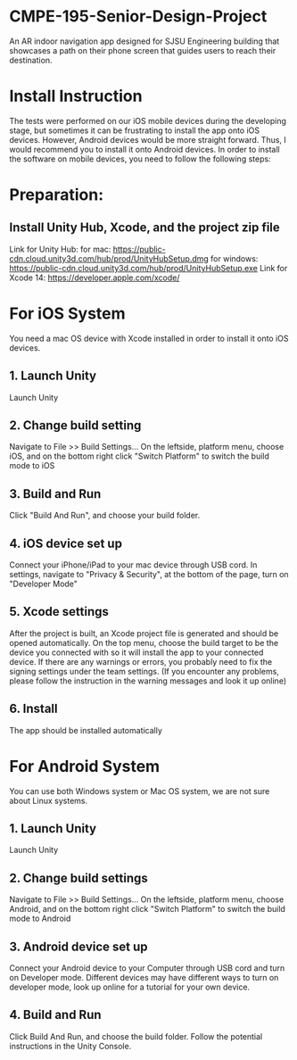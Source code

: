 # CMPE-195-Senior-Design-Project
An AR indoor navigation app designed for SJSU Engineering building that showcases a path on their phone screen that guides users to reach their destination. 

# Install Instruction 
The tests were performed on our iOS mobile devices during the developing stage, but sometimes it can be frustrating to install the app onto iOS devices. However, Android devices would be more straight forward. Thus, I would recommend you to install it onto Android devices.
In order to install the software on mobile devices, you need to follow the following steps:

# Preparation:
## Install Unity Hub, Xcode, and the project zip file
Link for Unity Hub: 
    for mac: https://public-cdn.cloud.unity3d.com/hub/prod/UnityHubSetup.dmg
    for windows: https://public-cdn.cloud.unity3d.com/hub/prod/UnityHubSetup.exe
Link for Xcode 14: https://developer.apple.com/xcode/

# For iOS System
You need a mac OS device with Xcode installed in order to install it onto iOS devices.

## 1. Launch Unity
Launch Unity

## 2. Change build setting
Navigate to File >> Build Settings...
On the leftside, platform menu, choose iOS, and on the bottom right click "Switch Platform" to switch the build mode to iOS

## 3. Build and Run
Click "Build And Run", and choose your build folder.

## 4. iOS device set up
Connect your iPhone/iPad to your mac device through USB cord. 
In settings, navigate to "Privacy & Security", at the bottom of the page, turn on "Developer Mode" 

## 5. Xcode settings
After the project is built, an Xcode project file is generated and should be opened automatically.
On the top menu, choose the build target to be the device you connected with so it will install the app to your connected device.
If there are any warnings or errors, you probably need to fix the signing settings under the team settings. (If you encounter any problems, please follow the instruction in the warning messages and look it up online)

## 6. Install
The app should be installed automatically

# For Android System
You can use both Windows system or Mac OS system, we are not sure about Linux systems.

## 1. Launch Unity
Launch Unity

## 2. Change build settings
Navigate to File >> Build Settings...
On the leftside, platform menu, choose Android, and on the bottom right click "Switch Platform" to switch the build mode to Android

## 3. Android device set up
Connect your Android device to your Computer through USB cord and turn on Developer mode. 
Different devices may have different ways to turn on developer mode, look up online for a tutorial for your own device.

## 4. Build and Run
Click Build And Run, and choose the build folder.
Follow the potential instructions in the Unity Console.

